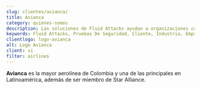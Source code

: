 ```yaml
---
slug: clientes/avianca/
title: Avianca
category: quienes-somos
description: Las soluciones de Fluid Attacks ayudan a organizaciones como Avianca a identificar vulnerabilidades de seguridad en sus sistemas y gestionar sus superficies de ataque.
keywords: Fluid Attacks, Pruebas De Seguridad, Cliente, Industria, Empresa, Organizacion, Pentesting, Hacking Etico, Avianca
clientlogo: logo-avianca
alt: Logo Avianca
client: si
filter: airlines
---
```


**Avianca** es la mayor aerolínea de Colombia
y una de las principales en Latinoamérica,
además de ser miembro de Star Alliance.
